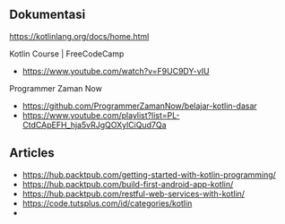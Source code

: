 ## Dokumentasi

https://kotlinlang.org/docs/home.html


Kotlin Course | FreeCodeCamp
- https://www.youtube.com/watch?v=F9UC9DY-vIU

Programmer Zaman Now
- https://github.com/ProgrammerZamanNow/belajar-kotlin-dasar
- https://www.youtube.com/playlist?list=PL-CtdCApEFH_hja5vRJgQOXylCiQud7Qa

## Articles

- https://hub.packtpub.com/getting-started-with-kotlin-programming/
- https://hub.packtpub.com/build-first-android-app-kotlin/
- https://hub.packtpub.com/restful-web-services-with-kotlin/
- https://code.tutsplus.com/id/categories/kotlin
- 
